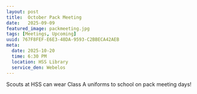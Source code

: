 ```yaml
---
layout: post
title:  October Pack Meeting
date:   2025-09-09
featured_image: packmeeting.jpg
tags: [Meetings, Upcoming]
uuid: 767F8FEF-E6E3-48DA-9593-C2BBECA42AEB
meta:
  date: 2025-10-20
  time: 6:30 PM
  location: HSS Library
  service_den: Webelos
---
```


Scouts at HSS can wear Class A uniforms to school on pack meeting days!
